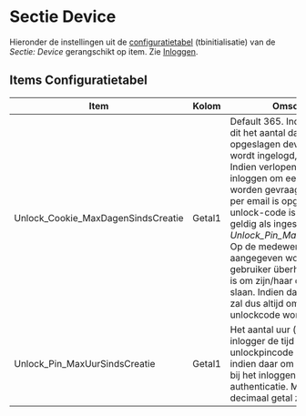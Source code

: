 # Sectie Device

Hieronder de instellingen uit de [configuratietabel](sectie_aanmaakmappen.md) (tbinitialisatie) van de *Sectie: Device* gerangschikt op item. Zie [Inloggen](/probleemoplossing/programmablokken/inloggen.md).

## Items Configuratietabel

| Item                               | Kolom  | Omschrijving                   |
|------------------------------------|--------|--------------------------------|
| Unlock_Cookie_MaxDagenSindsCreatie | Getal1 | Default 365. Indien 2-factor is dit het aantal dagen dat het opgeslagen device waarvandaan wordt ingelogd, geldig blijft. Indien verlopen dan zal bij het inloggen om een unlock-code worden gevraagd die per sms of per email is opgestuurd. Deze unlock-code is evenzoveel uur geldig als ingesteld in *Unlock_Pin_MaxUurSindsCreatie*. Op de medewerkerskaart kan aangegeven worden of een gebruiker überhaupt gerechtigd is om zijn/haar device op te slaan. Indien dat niet het geval is zal dus altijd om een 2-factor unlockcode worden gevraagd. |
| Unlock_Pin_MaxUurSindsCreatie      | Getal1 | Het aantal uur (default 1) dat de inlogger de tijd heeft om de unlockpincode in te voeren indien daar om gevraagd wordt bij het inloggen met 2-factor authenticatie. Mag ook een decimaal getal zijn. |
